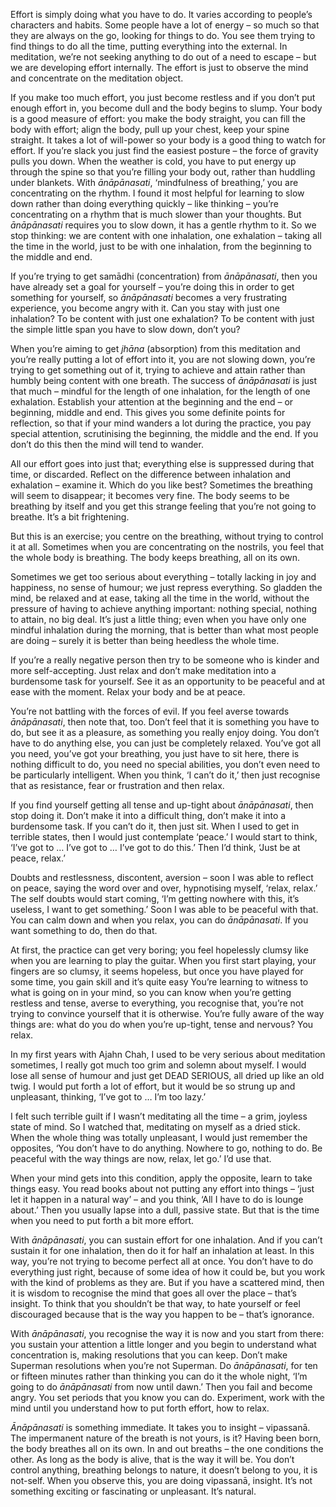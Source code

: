 Effort is simply doing what you have to do. It varies according to
people’s characters and habits. Some people have a lot of energy – so
much so that they are always on the go, looking for things to do. You
see them trying to find things to do all the time, putting everything
into the external. In meditation, we’re not seeking anything to do out
of a need to escape – but we are developing effort internally. The
effort is just to observe the mind and concentrate on the meditation
object.

If you make too much effort, you just become restless and if you don’t
put enough effort in, you become dull and the body begins to slump. Your
body is a good measure of effort: you make the body straight, you can
fill the body with effort; align the body, pull up your chest, keep your
spine straight. It takes a lot of will-power so your body is a good
thing to watch for effort. If you’re slack you just find the easiest
posture – the force of gravity pulls you down. When the weather is cold,
you have to put energy up through the spine so that you’re filling your
body out, rather than huddling under blankets. With *ānāpānasati*,
‘mindfulness of breathing,’ you are concentrating on the rhythm. I found
it most helpful for learning to slow down rather than doing everything
quickly – like thinking – you’re concentrating on a rhythm that is much
slower than your thoughts. But *ānāpānasati* requires you to slow down,
it has a gentle rhythm to it. So we stop thinking: we are content with
one inhalation, one exhalation – taking all the time in the world, just
to be with one inhalation, from the beginning to the middle and end.

If you’re trying to get samādhi (concentration) from *ānāpānasati*, then
you have already set a goal for yourself – you’re doing this in order to
get something for yourself, so *ānāpānasati* becomes a very frustrating
experience, you become angry with it. Can you stay with just one
inhalation? To be content with just one exhalation? To be content with
just the simple little span you have to slow down, don’t you?

When you’re aiming to get *jhāna* (absorption) from this meditation and
you’re really putting a lot of effort into it, you are not slowing down,
you’re trying to get something out of it, trying to achieve and attain
rather than humbly being content with one breath. The success of
*ānāpānasati* is just that much – mindful for the length of one
inhalation, for the length of one exhalation. Establish your attention
at the beginning and the end – or beginning, middle and end. This gives
you some definite points for reflection, so that if your mind wanders a
lot during the practice, you pay special attention, scrutinising the
beginning, the middle and the end. If you don’t do this then the mind
will tend to wander.

All our effort goes into just that; everything else is suppressed during
that time, or discarded. Reflect on the difference between inhalation
and exhalation – examine it. Which do you like best? Sometimes the
breathing will seem to disappear; it becomes very fine. The body seems
to be breathing by itself and you get this strange feeling that you’re
not going to breathe. It’s a bit frightening.

But this is an exercise; you centre on the breathing, without trying to
control it at all. Sometimes when you are concentrating on the nostrils,
you feel that the whole body is breathing. The body keeps breathing, all
on its own.

Sometimes we get too serious about everything – totally lacking in joy
and happiness, no sense of humour; we just repress everything. So
gladden the mind, be relaxed and at ease, taking all the time in the
world, without the pressure of having to achieve anything important:
nothing special, nothing to attain, no big deal. It’s just a little
thing; even when you have only one mindful inhalation during the
morning, that is better than what most people are doing – surely it is
better than being heedless the whole time.

If you’re a really negative person then try to be someone who is kinder
and more self-accepting. Just relax and don’t make meditation into a
burdensome task for yourself. See it as an opportunity to be peaceful
and at ease with the moment. Relax your body and be at peace.

You’re not battling with the forces of evil. If you feel averse towards
*ānāpānasati*, then note that, too. Don’t feel that it is something you
have to do, but see it as a pleasure, as something you really enjoy
doing. You don’t have to do anything else, you can just be completely
relaxed. You’ve got all you need, you’ve got your breathing, you just
have to sit here, there is nothing difficult to do, you need no special
abilities, you don’t even need to be particularly intelligent. When you
think, ‘I can’t do it,’ then just recognise that as resistance, fear or
frustration and then relax.

If you find yourself getting all tense and up-tight about *ānāpānasati*,
then stop doing it. Don’t make it into a difficult thing, don’t make it
into a burdensome task. If you can’t do it, then just sit. When I used
to get in terrible states, then I would just contemplate ‘peace.’ I
would start to think, ‘I’ve got to … I’ve got to … I’ve got to do this.’
Then I’d think, ‘Just be at peace, relax.’

Doubts and restlessness, discontent, aversion – soon I was able to
reflect on peace, saying the word over and over, hypnotising myself,
‘relax, relax.’ The self doubts would start coming, ‘I’m getting nowhere
with this, it’s useless, I want to get something.’ Soon I was able to be
peaceful with that. You can calm down and when you relax, you can do
*ānāpānasati*. If you want something to do, then do that.

At first, the practice can get very boring; you feel hopelessly clumsy
like when you are learning to play the guitar. When you first start
playing, your fingers are so clumsy, it seems hopeless, but once you
have played for some time, you gain skill and it’s quite easy You’re
learning to witness to what is going on in your mind, so you can know
when you’re getting restless and tense, averse to everything, you
recognise that, you’re not trying to convince yourself that it is
otherwise. You’re fully aware of the way things are: what do you do when
you’re up-tight, tense and nervous? You relax.

In my first years with Ajahn Chah, I used to be very serious about
meditation sometimes, I really got much too grim and solemn about
myself. I would lose all sense of humour and just get DEAD SERIOUS, all
dried up like an old twig. I would put forth a lot of effort, but it
would be so strung up and unpleasant, thinking, ‘I’ve got to … I’m too
lazy.’

I felt such terrible guilt if I wasn’t meditating all the time – a grim,
joyless state of mind. So I watched that, meditating on myself as a
dried stick. When the whole thing was totally unpleasant, I would just
remember the opposites, ‘You don’t have to do anything. Nowhere to go,
nothing to do. Be peaceful with the way things are now, relax, let go.’
I’d use that.

When your mind gets into this condition, apply the opposite, learn to
take things easy. You read books about not putting any effort into
things – ‘just let it happen in a natural way’ – and you think, ‘All I
have to do is lounge about.’ Then you usually lapse into a dull, passive
state. But that is the time when you need to put forth a bit more
effort.

With *ānāpānasati*, you can sustain effort for one inhalation. And if
you can’t sustain it for one inhalation, then do it for half an
inhalation at least. In this way, you’re not trying to become perfect
all at once. You don’t have to do everything just right, because of some
idea of how it could be, but you work with the kind of problems as they
are. But if you have a scattered mind, then it is wisdom to recognise
the mind that goes all over the place – that’s insight. To think that
you shouldn’t be that way, to hate yourself or feel discouraged because
that is the way you happen to be – that’s ignorance.

With *ānāpānasati*, you recognise the way it is now and you start from
there: you sustain your attention a little longer and you begin to
understand what concentration is, making resolutions that you can keep.
Don’t make Superman resolutions when you’re not Superman. Do
*ānāpānasati*, for ten or fifteen minutes rather than thinking you can
do it the whole night, ‘I’m going to do *ānāpānasati* from now until
dawn.’ Then you fail and become angry. You set periods that you know you
can do. Experiment, work with the mind until you understand how to put
forth effort, how to relax.

*Ānāpānasati* is something immediate. It takes you to insight –
vipassanā. The impermanent nature of the breath is not yours, is it?
Having been born, the body breathes all on its own. In and out breaths –
the one conditions the other. As long as the body is alive, that is the
way it will be. You don’t control anything, breathing belongs to nature,
it doesn’t belong to you, it is not-self. When you observe this, you are
doing vipassanā, insight. It’s not something exciting or fascinating or
unpleasant. It’s natural.
